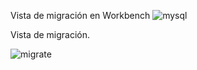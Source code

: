 Vista de migración en Workbench
![mysql](https://photos.silabuz.com/uploads/big/06b4ae941da7ade24f755932765441e2.PNG)

Vista de migración.

![migrate](https://photos.silabuz.com/uploads/big/84bb9144fb122d206f91f723cd3ce6c7.PNG)